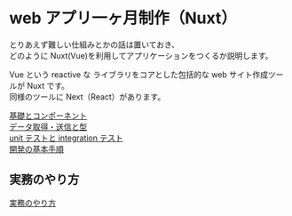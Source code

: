 # web アプリ一ヶ月制作（Nuxt）

とりあえず難しい仕組みとかの話は置いておき、  
どのように Nuxt(Vue)を利用してアプリケーションをつくるか説明します。

Vue という reactive な ライブラリをコアとした包括的な web サイト作成ツールが Nuxt です。  
同様のツールに Next（React）があります。

[基礎とコンポーネント](./week01/)  
[データ取得・送信と型](./week02/)  
[unit テストと integration テスト](./week03/)  
[開発の基本手順](./week04/)

## 実務のやり方

[実務のやり方](./zitsumu/)
